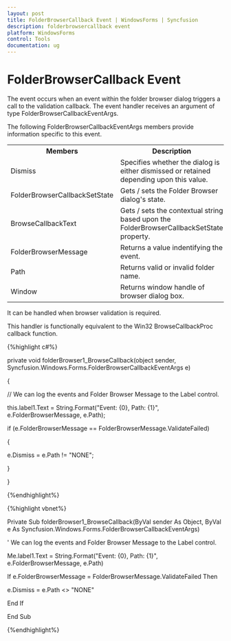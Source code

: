 ```yaml
---
layout: post
title: FolderBrowserCallback Event | WindowsForms | Syncfusion
description: folderbrowsercallback event
platform: WindowsForms
control: Tools
documentation: ug
---
```


# FolderBrowserCallback Event

The event occurs when an event within the folder browser dialog triggers a call to the validation callback. The event handler receives an argument of type FolderBrowserCallbackEventArgs.

The following FolderBrowserCallbackEventArgs members provide information specific to this event.


<table>
<tr>
<th>
Members</th><th>
Description</th></tr>
<tr>
<td>
Dismiss</td><td>
Specifies whether the dialog is either dismissed or retained depending upon this value.</td></tr>
<tr>
<td>
FolderBrowserCallbackSetState</td><td>
Gets / sets the Folder Browser dialog's state.</td></tr>
<tr>
<td>
BrowseCallbackText</td><td>
Gets / sets the contextual string based upon the FolderBrowserCallbackSetState property.</td></tr>
<tr>
<td>
FolderBrowserMessage</td><td>
Returns a value indentifying the event.</td></tr>
<tr>
<td>
Path</td><td>
Returns valid or invalid folder name.</td></tr>
<tr>
<td>
Window</td><td>
Returns window handle of browser dialog box.</td></tr>
</table>


It can be handled when browser validation is required.

This handler is functionally equivalent to the Win32 BrowseCallbackProc callback function.

{%highlight c#%}



private void folderBrowser1_BrowseCallback(object sender, Syncfusion.Windows.Forms.FolderBrowserCallbackEventArgs e)

{

// We can log the events and Folder Browser Message to the Label control.

this.label1.Text = String.Format("Event: {0}, Path: {1}", e.FolderBrowserMessage, e.Path);

if (e.FolderBrowserMessage == FolderBrowserMessage.ValidateFailed)

{

e.Dismiss = e.Path != "NONE";

}

}



{%endhighlight%}

{%highlight vbnet%}

Private Sub folderBrowser1_BrowseCallback(ByVal sender As Object, ByVal e As Syncfusion.Windows.Forms.FolderBrowserCallbackEventArgs)

' We can log the events and Folder Browser Message to the Label control.

Me.label1.Text = String.Format("Event: {0}, Path: {1}", e.FolderBrowserMessage, e.Path)

If e.FolderBrowserMessage = FolderBrowserMessage.ValidateFailed Then

e.Dismiss = e.Path &lt;&gt; "NONE"

End If

End Sub

{%endhighlight%}